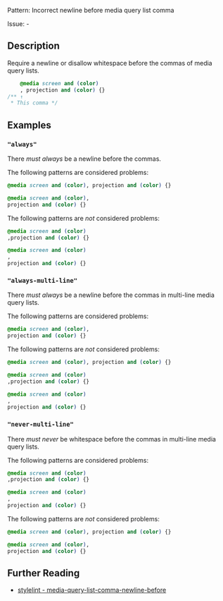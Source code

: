 Pattern: Incorrect newline before media query list comma

Issue: -

## Description

Require a newline or disallow whitespace before the commas of media query lists.

```css
    @media screen and (color)
    , projection and (color) {}
/** ↑
 * This comma */
```

## Examples

### `"always"`

There _must always_ be a newline before the commas.

The following patterns are considered problems:

```css
@media screen and (color), projection and (color) {}
```

```css
@media screen and (color),
projection and (color) {}
```

The following patterns are _not_ considered problems:

```css
@media screen and (color)
,projection and (color) {}
```

```css
@media screen and (color)
,
projection and (color) {}
```

### `"always-multi-line"`

There _must always_ be a newline before the commas in multi-line media query lists.

The following patterns are considered problems:

```css
@media screen and (color),
projection and (color) {}
```

The following patterns are _not_ considered problems:

```css
@media screen and (color), projection and (color) {}
```

```css
@media screen and (color)
,projection and (color) {}
```

```css
@media screen and (color)
,
projection and (color) {}
```

### `"never-multi-line"`

There _must never_ be whitespace before the commas in multi-line media query lists.

The following patterns are considered problems:

```css
@media screen and (color)
,projection and (color) {}
```

```css
@media screen and (color)
,
projection and (color) {}
```

The following patterns are _not_ considered problems:

```css
@media screen and (color), projection and (color) {}
```

```css
@media screen and (color),
projection and (color) {}
```

## Further Reading

* [stylelint - media-query-list-comma-newline-before](https://stylelint.io/user-guide/rules/media-query-list-comma-newline-before)